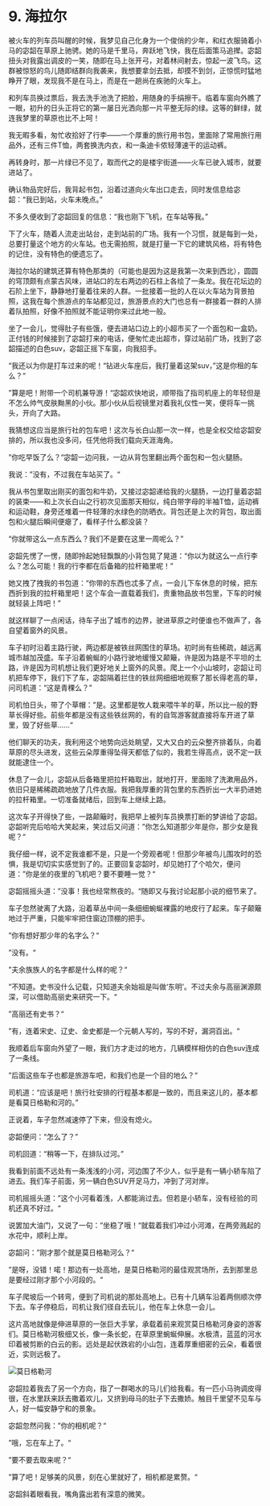 # 9. 海拉尔

被火车的列车员叫醒的时候，我梦见自己化身为一个俊俏的少年，和红衣服骑着小马的宓韶在草原上驰骋。她的马是千里马，奔跃地飞快，我在后面策马追撵。宓韶扭头对我露出调皮的一笑，随即在马上张开弓，对着林间射去，惊起一波飞鸟。这群被惊怒的鸟儿随即结群向我袭来，我想要拿剑去抵，却摸不到剑，正惊慌时猛地睁开了眼，发现我不是在马上，而是在一趟尚在疾驰的火车上。

和列车员换过票后，我去洗手池洗了把脸，用随身的手绢擦干。临着车窗向外瞧了一眼，初升的日头正将它的第一屡日光洒向那一片平整无际的绿。这等的鲜绿，就连我梦里的草原也比不上呵！

我无暇多看，匆忙收拾好了行李——一个厚重的旅行用书包，里面除了常用旅行用品外，还有三件T恤，两套换洗内衣，和一条迪卡侬轻薄速干的运动裤。

再转身时，那一片绿已不见了，取而代之的是楼宇街道——火车已驶入城市，就要进站了。

确认物品完好后，我背起书包，沿着过道向火车出口走去，同时发信息给宓韶：“我已到站，火车未晚点。”

不多久便收到了宓韶回复的信息：“我也刚下飞机，在车站等我。”

下了火车，随着人流走出站台，走到站前的广场。我有一个习惯，就是每到一处，总要打量这个地方的火车站。也无需拍照，就是打量一下它的建筑风格，将有特色的记住，没有特色的便遗忘了。

海拉尔站的建筑还算有特色那类的（可能也是因为这是我第一次来到西北），圆圆的穹顶颇有点蒙古风味，进站口的左右两边的石柱上各绘了一条龙。我在花坛边的石阶上坐下，静静地打量着往来的人群。一批接着一批的人在以火车站为背景拍照，这我在每个旅游点的车站都见过，旅游景点的大门也总有一群接着一群的人排着队拍照，好像不拍照就不能证明你来过此地一般。

坐了一会儿，觉得肚子有些饿，便去进站口边上的小超市买了一个面包和一盒奶。正付钱的时候接到了宓韶打来的电话，便匆忙走出超市，穿过站前广场，找到了宓韶描述的白色suv，宓韶正摇下车窗，向我招手。

“我还以为你是打车过来的呢！“钻进火车座后，我打量着这架suv，”这是你租的车么？“

”算是吧！附带一个司机兼导游！“宓韶欢快地说，顺带指了指司机座上的年轻但是不怎么帅气皮肤黝黑的小伙。那小伙从后视镜里对着我礼仪性一笑，便将车一挑头，开向了大路。

我猜想这应当是旅行社的包车吧！这次与长白山那一次一样，也是全权交给宓韶安排的，所以我也没多问，任凭他将我们载向天涯海角。

”你吃早饭了么？“宓韶一边问我，一边从背包里翻出两个面包和一包火腿肠。

我说：”没有，不过我在车站买了。“

我从书包里取出刚买的面包和牛奶，又接过宓韶递给我的火腿肠，一边打量着宓韶的装束——和上次长白山之行初次见面那天相似，纯白带字母的半袖T恤，运动裤和运动鞋，身旁还堆着一件轻薄的水绿色的防晒衣。背包还是上次的背包，取出面包和火腿后瞬间便瘪了，看样子什么都没装？

“你就带这么一点东西么？我们不是要在这里一周呢么？”

宓韶先愣了一愣，随即拎起她轻飘飘的小背包晃了晃道：“你以为就这么一点行李么？怎么可能！我的行李都在后备箱的拉杆箱里呢！”

她又拽了拽我的书包道：“你带的东西也忒多了点，一会儿下车休息的时候，把东西折到我的拉杆箱里吧！这个车会一直载着我们，贵重物品放书包里，下车的时候就轻装上阵吧！”

就这样聊了一点闲话，待车子出了城市的边界，驶进草原之时便谁也不做声了，各自望着窗外的风景。

车子初时沿着主路行驶，两边都是被铁丝网围住的草场。初时尚有些稀疏，越远离城市越加茂盛。车子沿着蜿蜒的小路行驶地缓慢又颠簸，许是因为路是不平坦的土路，许是因为司机想让我们更好地关上窗外的风景。爬上一个小山坡时，宓韶让司机把车停下，我们下了车，宓韶隔着拦住的铁丝网细细地观察了那长得老高的草，问司机道：“这是青稞么？”

司机怕日头，带了个草帽：”是。这里都是牧人栽来喂牛羊的草，所以比一般的野草长得好些。前些年都是没有这些铁丝网的，有的自驾游客就直接将车开进了草里，毁了好些草……“

他们聊天的功夫，我利用这个地势向远处眺望，又大又白的云朵整齐排着队，向着草原的尽头进发，这些云朵厚重得坠得天都低了似的，我若生得高点，说不定一跃就能逮住一个。

休息了一会儿，宓韶从后备箱里把拉杆箱取出，就地打开，里面除了洗漱用品外，依旧只是稀稀疏疏地放了几件衣服。我把我厚重的背包里的东西折出一大半扔进她的拉杆箱里。一切准备就绪后，回到车上继续上路。

这次车子开得快了些，一路颠簸时，我把早上被列车员换票打断的梦讲给了宓韶。宓韶听完后哈哈大笑起来，笑过后又问道：”你怎么知道那少年是你，那少女是我呢？“

我仔细一样，说不定我谁都不是，只是一个旁观者呢！但那少年被鸟儿围攻时的恐惧，我是切切实实感觉到了的。正要回复宓韶时，却见她打了个哈欠，便问道：”你是坐的夜里的飞机吧？要不要睡一觉？“

宓韶摇摇头道：”没事！我也经常熬夜的。“随即又与我讨论起那小说的细节来了。

车子忽然驶离了大路，沿着草丛中间一条细细蜿蜒裸露的地皮行了起来。车子颠簸地过于严重，只能牢牢把住窗边顶棚的把手。

”你有想好那少年的名字么？“

”没有。“

”夫余族族人的名字都是什么样的呢？“

”不知道。史书没什么记载，只知道夫余始祖是叫做‘东明’。不过夫余与高丽渊源颇深，可以借助高丽史来研究一下。“

”高丽还有史书？“

”有，连着宋史、辽史、金史都是一个元朝人写的，写的不好，漏洞百出。“

我顺着后车窗向外望了一眼，我们方才走过的地方，几辆模样相仿的白色suv连成了一条线。

”后面这些车子也都是旅游车吧，和我们也是一个目的地么？“

司机道：“应该是吧！旅行社安排的行程基本都是一致的，而且来这儿的，基本都是看莫日格勒和河的。”

正说着，车子忽然减速停了下来，但没有熄火。

宓韶便问：“怎么了？”

司机回道：“稍等一下，在排队过河。”

我看到前面不远处有一条浅浅的小河，河边围了不少人，似乎是有一辆小轿车陷了进去。我们车子前面，另一辆白色SUV开足马力，冲到了河对岸。

司机摇摇头道：”这个小河看着浅，人都能淌过去。但若是小轿车，没有经验的司机还真不好过。“

说罢加大油门，又说了一句：”坐稳了哦！“就载着我们冲过小河滩，在两旁溅起的水花中，顺利上岸。

宓韶问：”刚才那个就是莫日格勒河么？“

”是呀，没错！喏！那边有一处高地，是莫日格勒河的最佳观赏场所，去到那里总是要经过刚才那个小河段的。“

车子爬坡后一个转弯，便到了司机说的那处高地上。已有十几辆车沿着两侧顺次停下去。车子停稳后，司机让我们径自去玩儿，他在车上休息一会儿。

这片高地就像是伸进草原的一张巨大手掌，承载着前来观赏莫日格勒河身姿的游客们。莫日格勒河极细又长，像一条长蛇，在草原里蜿蜒伸展。水极清，蓝蓝的河水印着被剪断的白云的影。远处是起伏跌宕的小山包，连着厚重细密的云朵，看着很近，实则远极了。

![莫日格勒河](/img/hulunbeier/eerguna.jpg)

宓韶拉着我去了另一个方向，指了一群喝水的马儿们给我看。有一匹小马驹调皮得很，在水里跃来跃去撒着欢儿，又挤到母马的肚子下去撒娇。触目千里望不见车与人，好一幅安静宁和的景象。

宓韶忽然问我：”你的相机呢？“

”哦，忘在车上了。“

”要不要去取来呢？“

”算了吧！足够美的风景，刻在心里就好了，相机都是累赘。“

宓韶斜着眼看我，嘴角露出若有深意的微笑。



